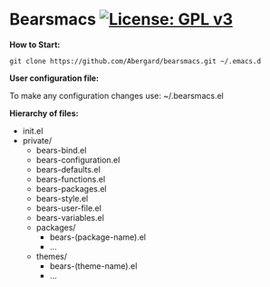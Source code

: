 # Bearsmacs [![License: GPL v3](https://img.shields.io/badge/License-GPL%20v3-blue.svg)](https://www.gnu.org/licenses/gpl-3.0)

**How to Start:**

    git clone https://github.com/Abergard/bearsmacs.git ~/.emacs.d

**User configuration file:**

  To make any configuration changes use: ~/.bearsmacs.el

**Hierarchy of files:**
  - init.el
  - private/
    - bears-bind.el
    - bears-configuration.el
    - bears-defaults.el
    - bears-functions.el
    - bears-packages.el
    - bears-style.el
    - bears-user-file.el
    - bears-variables.el
    - packages/
      - bears-(package-name).el
      - ...
    - themes/
      - bears-(theme-name).el
      - ...
